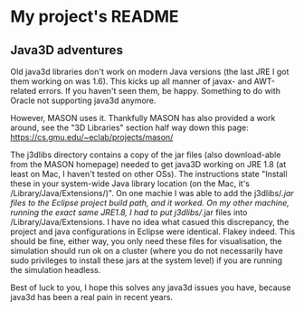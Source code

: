# My project's README

## Java3D adventures

Old java3d libraries don't work on modern Java versions (the last JRE I got them working on was 1.6). This kicks up all manner of javax- and AWT-related errors. If you haven't seen them, be happy. Something to do with Oracle not supporting java3d anymore. 

However, MASON uses it. Thankfully MASON has also provided a work around, see the "3D Libraries" section half way down this page:
https://cs.gmu.edu/~eclab/projects/mason/

The j3dlibs directory contains a copy of the jar files (also download-able from the MASON homepage) needed to get java3D working on JRE 1.8 (at least on Mac, I haven't tested on other OSs). The instructions state "Install these in your system-wide Java library location (on the Mac, it's /Library/Java/Extensions/)". On one machie I was able to add the j3dlibs/*.jar files to the Eclipse project build path, and it worked. On my other machine, running the exact same JRE1.8, I had to put j3dlibs/*.jar files into /Library/Java/Extensions. I have no idea what casued this discrepancy, the project and java configurations in Eclipse were identical. Flakey indeed. This should be fine, either way, you only need these files for visualisation, the simulation should run ok on a cluster (where you do not necessarily have sudo privileges to install these jars at the system level) if you are running the simulation headless.

Best of luck to you, I hope this solves any java3d issues you have, because java3d has been a real pain in recent years. 



